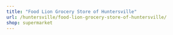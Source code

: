 ```yaml
---
title: "Food Lion Grocery Store of Huntersville"
url: /huntersville/food-lion-grocery-store-of-huntersville/
shop: supermarket
---
```

